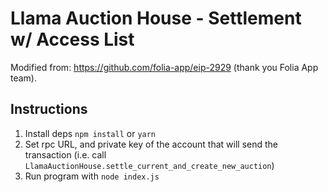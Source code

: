 # Llama Auction House - Settlement w/ Access List

Modified from: https://github.com/folia-app/eip-2929 (thank you Folia App team).

## Instructions

1. Install deps `npm install` or `yarn`
2. Set rpc URL, and private key of the account that will send the transaction (i.e. call `LlamaAuctionHouse.settle_current_and_create_new_auction`)
3. Run program with `node index.js`
